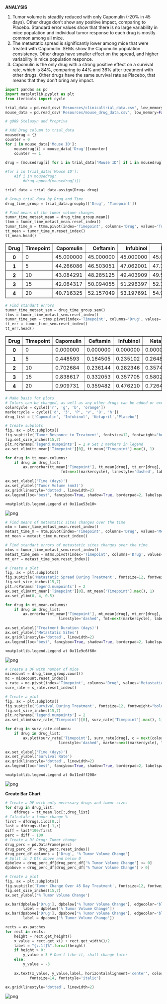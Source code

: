 
**ANALYSIS**

1. Tumor volume is steadily reduced with only Capomulin (-20% in 45 days). Other drugs don't show any positive impact, comparing to Placebo. Standard error values show that there is no large variability in mice population and individual tumor response to each drug is mostly common among all mice.
2. The metastatic spread is significantly lower among mice that were treated with Capomulin. SEMs show the Capomulin population consistency. Other drugs have smaller effect on the spread, and higher variability in mice population responce.
3. Capomulin is the only drug with a strong positive effect on a survival rate, which is 84%, comparing to 44% and 36% after treatment with other drugs. Other drugs have the same survival rate as Placebo, that means that they don't bring any impact.


```python
import pandas as pd
import matplotlib.pyplot as plt
from itertools import cycle
```


```python
trial_data = pd.read_csv('Resources/clinicaltrial_data.csv', low_memory=False)
mouse_data = pd.read_csv('Resources/mouse_drug_data.csv', low_memory=False)
```


```python
# g989 Stelasyn and Propriva
```


```python
# Add Drug column to trial_data
mousedrug = {}
counter = 0
for i in mouse_data['Mouse ID']:
    mousedrug[i] = mouse_data['Drug'][counter]
    counter += 1

drug = [mousedrug[i] for i in trial_data['Mouse ID'] if i in mousedrug]
    
#for i in trial_data['Mouse ID']:
    #if i in mousedrug:
        #drug.append(mousedrug[i])

trial_data = trial_data.assign(Drug= drug)
```


```python
# Group trial_data by Drug and Time
drug_time_group = trial_data.groupby(['Drug', 'Timepoint'])
```


```python
# Find means of the tumor volume changes 
tumor_time_metast_mean = drug_time_group.mean()
ttmm = tumor_time_metast_mean.reset_index()
tumor_time_m = ttmm.pivot(index='Timepoint', columns='Drug', values='Tumor Volume (mm3)')
tt_mean = tumor_time_m.reset_index()
tt_mean.head()
```




<div>
<style scoped>
    .dataframe tbody tr th:only-of-type {
        vertical-align: middle;
    }

    .dataframe tbody tr th {
        vertical-align: top;
    }

    .dataframe thead th {
        text-align: right;
    }
</style>
<table border="1" class="dataframe">
  <thead>
    <tr style="text-align: right;">
      <th>Drug</th>
      <th>Timepoint</th>
      <th>Capomulin</th>
      <th>Ceftamin</th>
      <th>Infubinol</th>
      <th>Ketapril</th>
      <th>Naftisol</th>
      <th>Placebo</th>
      <th>Propriva</th>
      <th>Ramicane</th>
      <th>Stelasyn</th>
      <th>Zoniferol</th>
    </tr>
  </thead>
  <tbody>
    <tr>
      <th>0</th>
      <td>0</td>
      <td>45.000000</td>
      <td>45.000000</td>
      <td>45.000000</td>
      <td>45.000000</td>
      <td>45.000000</td>
      <td>45.000000</td>
      <td>45.000000</td>
      <td>45.000000</td>
      <td>45.000000</td>
      <td>45.000000</td>
    </tr>
    <tr>
      <th>1</th>
      <td>5</td>
      <td>44.266086</td>
      <td>46.503051</td>
      <td>47.062001</td>
      <td>47.389175</td>
      <td>46.796098</td>
      <td>47.125589</td>
      <td>47.248967</td>
      <td>43.944859</td>
      <td>47.470830</td>
      <td>46.851818</td>
    </tr>
    <tr>
      <th>2</th>
      <td>10</td>
      <td>43.084291</td>
      <td>48.285125</td>
      <td>49.403909</td>
      <td>49.582269</td>
      <td>48.694210</td>
      <td>49.423329</td>
      <td>49.101541</td>
      <td>42.531957</td>
      <td>49.335368</td>
      <td>48.689881</td>
    </tr>
    <tr>
      <th>3</th>
      <td>15</td>
      <td>42.064317</td>
      <td>50.094055</td>
      <td>51.296397</td>
      <td>52.399974</td>
      <td>50.933018</td>
      <td>51.359742</td>
      <td>51.067318</td>
      <td>41.495061</td>
      <td>51.448025</td>
      <td>50.779059</td>
    </tr>
    <tr>
      <th>4</th>
      <td>20</td>
      <td>40.716325</td>
      <td>52.157049</td>
      <td>53.197691</td>
      <td>54.920935</td>
      <td>53.644087</td>
      <td>54.364417</td>
      <td>53.346737</td>
      <td>40.238325</td>
      <td>53.970080</td>
      <td>53.170334</td>
    </tr>
  </tbody>
</table>
</div>




```python
# Find standart errors 
tumor_time_metast_sem = drug_time_group.sem()
ttms = tumor_time_metast_sem.reset_index()
tumor_time_sem = ttms.pivot(index='Timepoint', columns='Drug', values='Tumor Volume (mm3)')
tt_err = tumor_time_sem.reset_index()
tt_err.head()
```




<div>
<style scoped>
    .dataframe tbody tr th:only-of-type {
        vertical-align: middle;
    }

    .dataframe tbody tr th {
        vertical-align: top;
    }

    .dataframe thead th {
        text-align: right;
    }
</style>
<table border="1" class="dataframe">
  <thead>
    <tr style="text-align: right;">
      <th>Drug</th>
      <th>Timepoint</th>
      <th>Capomulin</th>
      <th>Ceftamin</th>
      <th>Infubinol</th>
      <th>Ketapril</th>
      <th>Naftisol</th>
      <th>Placebo</th>
      <th>Propriva</th>
      <th>Ramicane</th>
      <th>Stelasyn</th>
      <th>Zoniferol</th>
    </tr>
  </thead>
  <tbody>
    <tr>
      <th>0</th>
      <td>0</td>
      <td>0.000000</td>
      <td>0.000000</td>
      <td>0.000000</td>
      <td>0.000000</td>
      <td>0.000000</td>
      <td>0.000000</td>
      <td>0.000000</td>
      <td>0.000000</td>
      <td>0.000000</td>
      <td>0.000000</td>
    </tr>
    <tr>
      <th>1</th>
      <td>5</td>
      <td>0.448593</td>
      <td>0.164505</td>
      <td>0.235102</td>
      <td>0.264819</td>
      <td>0.202385</td>
      <td>0.218091</td>
      <td>0.231708</td>
      <td>0.482955</td>
      <td>0.254830</td>
      <td>0.188950</td>
    </tr>
    <tr>
      <th>2</th>
      <td>10</td>
      <td>0.702684</td>
      <td>0.236144</td>
      <td>0.282346</td>
      <td>0.357421</td>
      <td>0.319415</td>
      <td>0.402064</td>
      <td>0.376195</td>
      <td>0.720225</td>
      <td>0.461474</td>
      <td>0.263949</td>
    </tr>
    <tr>
      <th>3</th>
      <td>15</td>
      <td>0.838617</td>
      <td>0.332053</td>
      <td>0.357705</td>
      <td>0.580268</td>
      <td>0.444378</td>
      <td>0.614461</td>
      <td>0.466109</td>
      <td>0.770432</td>
      <td>0.532904</td>
      <td>0.370544</td>
    </tr>
    <tr>
      <th>4</th>
      <td>20</td>
      <td>0.909731</td>
      <td>0.359482</td>
      <td>0.476210</td>
      <td>0.726484</td>
      <td>0.595260</td>
      <td>0.839609</td>
      <td>0.555181</td>
      <td>0.786199</td>
      <td>0.684670</td>
      <td>0.533182</td>
    </tr>
  </tbody>
</table>
</div>




```python
# Make basis for plots
# Colors can be changed, as well as any other drugs can be added or excluded from a list, if someone wants to.
colorcycle = cycle(['r', 'g', 'b', 'orange'])
markercycle = cycle(['d', '3', 'P', 'v', '8', 'h'])
drug_list = ['Capomulin', 'Infubinol', 'Ketapril','Placebo']
```


```python
# Create subplots
fig, ax = plt.subplots()
fig.suptitle('Tumor Responce to Treatment', fontsize=12, fontweight="bold")
fig.set_size_inches(15,7)
plt.rcParams['legend.numpoints'] = 2 # Set 2 markers in legend
ax.set_xlim(tt_mean['Timepoint'][0], tt_mean['Timepoint'].max(), 1)

for drug in tt_mean.columns:
    if drug in drug_list:
        ax.errorbar(tt_mean['Timepoint'], tt_mean[drug], tt_err[drug], c = next(colorcycle),
                         fmt=next(markercycle), linestyle='dashed', label=drug, linewidth=2, capsize=4, elinewidth=1)
    
ax.set_xlabel('Time (days)')
ax.set_ylabel('Tumor Volume (mm3)')
ax.grid(linestyle='dotted', linewidth=2)
ax.legend(loc='best', fancybox=True, shadow=True, borderpad=2, labelspacing=2, handlelength=3)
```




    <matplotlib.legend.Legend at 0x11ae53e10>




![png](output_10_1.png)



```python
# Find means of metastatic sites changes over the time
mtm = tumor_time_metast_mean.reset_index()
metast_time_m = mtm.pivot(index='Timepoint', columns='Drug', values='Metastatic Sites')
mt_mean = metast_time_m.reset_index()
```


```python
# Find standart errors of metastatic sites changes over the time
mtms = tumor_time_metast_sem.reset_index()
metast_time_sem = mtms.pivot(index='Timepoint', columns='Drug', values='Metastatic Sites')
mt_err = metast_time_sem.reset_index()
```


```python
# Create a plot
fig, ax = plt.subplots()
fig.suptitle('Metastatic Spread During Treatment', fontsize=12, fontweight="bold")
fig.set_size_inches(15,7)
plt.rcParams['legend.numpoints'] = 2
ax.set_xlim(mt_mean['Timepoint'][0], mt_mean['Timepoint'].max(), 1)
ax.set_ylim(0, 4, 0.5)

for drug in mt_mean.columns:
    if drug in drug_list:
        ax.errorbar(mt_mean['Timepoint'], mt_mean[drug], mt_err[drug], c = next(colorcycle),
                        linestyle='dashed', fmt=next(markercycle), label=drug, linewidth=2, capsize=4, elinewidth=2)
    
ax.set_xlabel('Treatment Duration (days)')
ax.set_ylabel('Metastatic Sites')
ax.grid(linestyle='dotted', linewidth=2)
ax.legend(loc='best', fancybox=True, shadow=True, borderpad=2, labelspacing=2, handlelength=3)
```




    <matplotlib.legend.Legend at 0x11e9c6f60>




![png](output_13_1.png)



```python
# Create a DF with number of mice
micecount = drug_time_group.count()
mc = micecount.reset_index()
s_rate = mc.pivot(index='Timepoint', columns='Drug', values='Metastatic Sites')
surv_rate = s_rate.reset_index()
```


```python
# Create a plot
fig, ax = plt.subplots()
fig.suptitle('Survival During Treatment', fontsize=12, fontweight="bold")
fig.set_size_inches(15,7)
plt.rcParams['legend.numpoints'] = 2
ax.set_xlim(surv_rate['Timepoint'][0], surv_rate['Timepoint'].max(), 1)

for drug in surv_rate.columns:
    if drug in drug_list:
        ax.plot(surv_rate['Timepoint'], surv_rate[drug], c = next(colorcycle),
                        linestyle='dashed', marker=next(markercycle), label=drug, linewidth=2)
    
ax.set_xlabel('Time (days)')
ax.set_ylabel('Survival Rate')
ax.grid(linestyle='dotted', linewidth=2)
ax.legend(loc='best', fancybox=True, shadow=True, borderpad=2, labelspacing=2, handlelength=3)
```




    <matplotlib.legend.Legend at 0x11edff208>




![png](output_15_1.png)


**Create Bar Chart**


```python
# Create a DF with only necessary drugs and tumor sizes
for drug in drug_list:
    dfdrugs = tt_mean.loc[:,drug_list]
# Calculate a tumor change %
first = dfdrugs.iloc[0,:]
last = dfdrugs.iloc[-1,:]
diff = last*100/first
perc = diff - 100
# Create a Df Drug: Tumor change
drug_perc = pd.DataFrame(perc)
drug_perc_df = drug_perc.reset_index()
drug_perc_df.columns = ['Drug', '% Tumor Volume Change']
# Split in 2 Dfs above and below 0
dpbelow = drug_perc_df[drug_perc_df['% Tumor Volume Change'] <= 0]
dpabove = drug_perc_df[drug_perc_df['% Tumor Volume Change'] > 0]
```


```python
# Create a plot
fig, ax = plt.subplots()
fig.suptitle('Tumor Change Over 45 Day Treatment', fontsize=12, fontweight="bold")
fig.set_size_inches(15,7)
ax.set_ylabel('% Tumor Volume Change')

ax.bar(dpbelow['Drug'], dpbelow['% Tumor Volume Change'], edgecolor='black', color='r', linewidth=2, width=1,
        label = dpbelow['% Tumor Volume Change'])
ax.bar(dpabove['Drug'], dpabove['% Tumor Volume Change'], edgecolor='black', color='g', linewidth=2, width=1,
        label = dpabove['% Tumor Volume Change'])

rects = ax.patches
for rect in rects:
    height = rect.get_height()
    x_value = rect.get_x() + rect.get_width()/2
    label = "{:.1f}%".format(height)
    if height > 0:
        y_value = 3 # Don't like it, shall change later
    else:    
        y_value = -3
        
    ax.text(x_value, y_value,label, horizontalalignment='center', color='w', fontweight='bold',
           fontsize=14, fontstyle='italic')

ax.grid(linestyle='dotted', linewidth=2)
```


![png](output_18_0.png)

